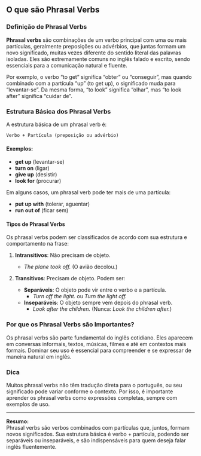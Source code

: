 
## O que são Phrasal Verbs

### Definição de Phrasal Verbs

**Phrasal verbs** são combinações de um verbo principal com uma ou mais partículas, geralmente preposições ou advérbios, que juntas formam um novo significado, muitas vezes diferente do sentido literal das palavras isoladas. Eles são extremamente comuns no inglês falado e escrito, sendo essenciais para a comunicação natural e fluente.

Por exemplo, o verbo “to get” significa “obter” ou “conseguir”, mas quando combinado com a partícula “up” (to get up), o significado muda para “levantar-se”. Da mesma forma, “to look” significa “olhar”, mas “to look after” significa “cuidar de”.

### Estrutura Básica dos Phrasal Verbs

A estrutura básica de um phrasal verb é:

```
Verbo + Partícula (preposição ou advérbio)
```

#### Exemplos:

- **get up** (levantar-se)
- **turn on** (ligar)
- **give up** (desistir)
- **look for** (procurar)

Em alguns casos, um phrasal verb pode ter mais de uma partícula:

- **put up with** (tolerar, aguentar)
- **run out of** (ficar sem)

#### Tipos de Phrasal Verbs

Os phrasal verbs podem ser classificados de acordo com sua estrutura e comportamento na frase:

1. **Intransitivos**: Não precisam de objeto.
   - *The plane took off.* (O avião decolou.)

2. **Transitivos**: Precisam de objeto. Podem ser:
   - **Separáveis**: O objeto pode vir entre o verbo e a partícula.
     - *Turn off the light.* ou *Turn the light off.*
   - **Inseparáveis**: O objeto sempre vem depois do phrasal verb.
     - *Look after the children.* (Nunca: *Look the children after.*)

### Por que os Phrasal Verbs são Importantes?

Os phrasal verbs são parte fundamental do inglês cotidiano. Eles aparecem em conversas informais, textos, músicas, filmes e até em contextos mais formais. Dominar seu uso é essencial para compreender e se expressar de maneira natural em inglês.

### Dica

Muitos phrasal verbs não têm tradução direta para o português, ou seu significado pode variar conforme o contexto. Por isso, é importante aprender os phrasal verbs como expressões completas, sempre com exemplos de uso.

---

**Resumo:**  
Phrasal verbs são verbos combinados com partículas que, juntos, formam novos significados. Sua estrutura básica é verbo + partícula, podendo ser separáveis ou inseparáveis, e são indispensáveis para quem deseja falar inglês fluentemente.
```
